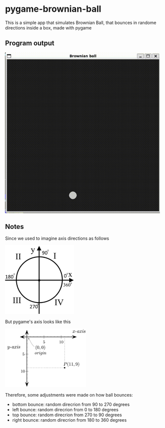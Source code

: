 # pygame-brownian-ball

This is a simple app that simulates Brownian Ball, that bounces in randome directions inside a box, made with pygame

## Program output
![](https://github.com/dtymkiv/pygame-brownian-ball/blob/main/readme.d/animation.gif)


## Notes
Since we used to imagine axis directions as follows
<p align="left">
  <img src="https://github.com/dtymkiv/pygame-brownian-ball/blob/main/readme.d/circle.png">
</p>


But pygame's axis looks like this
<p align="left">
  <img src="https://github.com/dtymkiv/pygame-brownian-ball/blob/main/readme.d/axis.png">
</p>

Therefore, some adjustments were made on how ball bounces:

- bottom bounce: random direcrion from 90 to 270 degrees
- left bounce: random direcrion from 0 to 180 degrees
- top bounce: random direcrion from 270 to 90 degrees
- right bounce: random direcrion from 180 to 360 degrees
